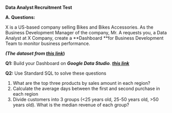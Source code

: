 **Data Analyst Recruitment Test**

**A. Questions:**

X is a US-based company selling Bikes and Bikes Accessories. As the Business Development Manager of the company, Mr. A requests you, a Data Analyst at X Company, create a **Dashboard **for Business Development Team to monitor business performance.

**_(The dataset from [this link](https://drive.google.com/drive/folders/1DZzeRvieZi5Ps40SZ4AoyCcg69U6Gkt1?usp=share_link)_)**

**Q1:** Build your Dashboard on **_Google Data Studio_**. **_[this link](https://lookerstudio.google.com/reporting/3b512272-9420-47d0-aaf8-74f3765385e4)_**

**Q2:** Use Standard SQL to solve these questions



1. What are the top three products by sales amount in each region?
2. Calculate the average days between the first and second purchase in each region
3. Divide customers into 3 groups (&lt;25 years old, 25-50 years old, >50 years old). What is the median revenue of each group?
